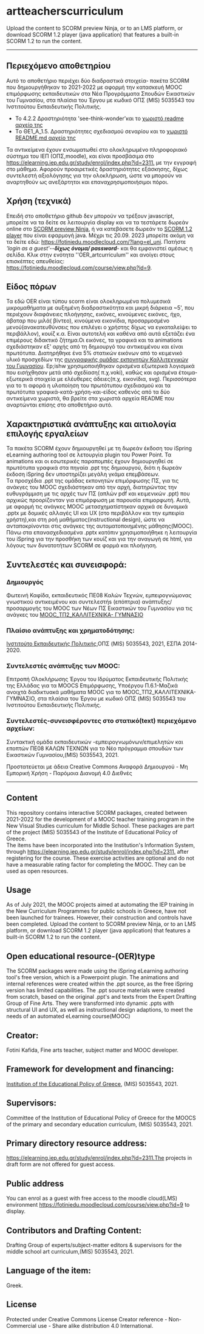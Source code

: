# artteacherscurriculum

Upload the content to SCORM preview Ninja, or to an LMS platform, or download SCORM 1.2 player (java application) that features a built-in SCORM 1.2 to run the content.
***
## Περιεχόμενο αποθετηρίου

Aυτό το αποθετήριο περιέχει δύο διαδραστικά στοιχεία- πακέτα SCORM που δημιουργήθηκαν το 2021-2022 με αφορμή την κατασκευή MOOC επιμόρφωσης εκπαιδευτικών στα Νέα Προγράμματα Σπουδών Εικαστικών του Γυμνασίου, στα πλαίσια του Έργου με κωδικό ΟΠΣ (MIS) 5035543 του Ινστιτούτου Εκπαιδευτικής Πολιτικής.   
+ Το 4.2.2 Δραστηριότητα 'see-think-wonder'και το [χωριστό readme αρχείο της](https://github.com/fotinikafida/artteacherscurriculum/blob/main/'see-think-wonder'_README.md)
+ Tο ΘΕ1_Α_1.5. Δραστηριότητες σχεδιασμού σεναρίου και το [χωριστό README.md αρχείο της](https://github.com/fotinikafida/artteacherscurriculum/blob/main/designthinkingddigiscenarios_README.md)
  
Τα αντικείμενα έχουν ενσωματωθεί στο ολοκληρωμένο πληροφοριακό σύστημα του ΙΕΠ (ΟΠΣ,moodle), και είναι προσβάσιμα στο <https://elearning.iep.edu.gr/study/enrol/index.php?id=2311.> με την εγγραφή στο μάθημα. Αφορούν προαιρετικές δραστηριότητες εξάσκησης, δίχως  συντελεστή αξιολόγησης για την ολοκλήρωση, ώστε να μπορούν να αναρτηθούν ως ανεξάρτητοι και επαναχρησιμοποιήσιμοι πόροι.

## Χρήση (τεχνικά)
Επειδή στο αποθετήριο github δεν μπορούν να τρέξουν javascript, μπορείτε να τα δείτε σε λειτουργία display και να τα τεστάρετε δωρεάν online στο [SCORM preview Ninja](https://technologyinclassrooms.com/directory/authoring-tools/coursesuite-preview-ninja/), ή να κατεβάσετε δωρεάν το [SCORM 1.2 player](https://reload-scorm-player.software.informer.com/1.2/) που είναι εφαρμογή java. Μέχρι τις 20.09. 2023 μπορείτε ακόμη να τα δείτε  εδώ: <https://fotiniedu.moodlecloud.com/?lang=el_uni>. Πατήστε *'login as a guest'*--***δίχως όνομα/ password***- και θα εμφανιστεί αμέσως η σελίδα. Κλικ στην ενότητα ''OER_artcurriculum'' και ανοίγει στους επισκέπτες απευθείας: <https://fotiniedu.moodlecloud.com/course/view.php?id=9>. 

## Είδος πόρων

Τα εδώ ΟΕR είναι τύπου scorm είναι ολοκληρωμένα πολυμεσικά μικρομαθήματα με αυξημένη διαδραστικότητα και μικρή διάρκεια ~5', που περιέχουν διαφάνειες πλοήγησης, εικόνες, κινούμενες εικόνες, ήχο, άβαταρ που μιλά( βίντεο), κινούμενα εικονίδια, προσαρμοσμένο μενού(ανακατευθύνσεις που επιλέγει ο χρήστης δίχως να εγκαταλείψει το περιβάλλον), κουίζ κ.α. Είναι αυτοτελή και καθένα από αυτά εξετάζει ένα επιμέρους διδακτικό ζήτημα.Οι εικόνες, τα γραφικά και τα animations σχεδιάστηκαν εξ' αρχής από τη δημιουργό του αντικειμένου και είναι πρωτότυπα. Διατηρήθηκε ένα 5% στατικών εικόνων από το κειμενικό υλικό προσχεδίων της [συγγραφικής ομάδας εκπονητών Καλλιτεχνικών του Γυμνασίου](http://iep.edu.gr/el/nea-ps-provoli). Ep;ishw  χρησιμοποιήθηκαν ορισμένα εξωτερικά λογισμικά που εισήχθησαν μετά από σχεδίαση( π.χ.voki), καθώς και ορισμένα έτοιμα-εξωτερικά στοιχεία με ελέυθερες άδειες(π.χ. εικονίδια, svg).
Περισσότερα για τo τι αφορά η υλοποίηση του πρωτότυπου σχεδιασμού και τα πρωτότυπα γραφικά-κατά-χρήση-και-είδος καθενός από τα δύο αντικείμενα χωριστά, θα βρείτε στα χωριστά αρχεία README που αναρτώνται επίσης στο αποθετήριο αυτό.

## Χαρακτηριστικά ανάπτυξης και αιτιολογία επιλογής εργαλείων

 Τα πακέτα SCORM έχουν δημιουργηθεί με τη δωρεάν έκδοση του iSpring eLearning authoring tool σε λετουργία plugin του Power Point. Τα animations και οι εσωτερικές παραπομπές έχουν δημιουργηθεί σε πρωτότυπα γραφικά στα πηγαία .ppt της δημιουργού, διότι η δωρεάν έκδοση iSpring δεν υποστηρίζει μεγάλη γκάμα επεμβάσεων.  
Tα προσχέδια .ppt της ομάδας εκπονητών επιμόρφωσης ΠΣ, για τις ανάκγες του MOOC σχεδιάστηκαν από την αρχή, διατηρώντας την ευθυγράμμιση με τις αρχές των ΠΣ (απλών pdf και  κειμενικών .ppt) που αρχικώς προορίζονταν για επιμόρφωση με παρουσία επιμορφωτή. Αυτά, με αφορμή τις ανάγκες ΜΟΟC μετασχηματίστηκαν αρχικά σε δυναμικά .pptx με δομικές αλλαγές UI και UX (στο περιβάλλον και την εμπειρία χρήστη),και στη ροή μαθήματος(instructional design), ώστε να ανταποκρίνονται στις ανάγκες της αυτοματοποιημένης μάθησης(ΜΟΟC). Πάνω στα επανασχεδιασμένα .pptx κατόπιν χρησιμοποιήθηκε η λειτουργία του iSpring για την προσθήκη των κουίζ και για την αναγωγή σε html, για λόγους των δυνατοτήτων SCORM σε φορμά και πλοήγηση.

## Συντελεστές και συνεισφορά:
### Δημιουργός 
Φωτεινή Καφίδα, εκπαιδευτικός ΠΕ08 Καλών Τεχνών, εμπειρογνώμονας γνωστικού  αντικειμένου και συντελεστήs (επόπτρια) ανάπτυξης/ προσαρμογής του MOOC των Νέων ΠΣ Εικαστικών του Γυμνασίου για τις ανάγκες του [ΜΟΟC_ΤΠ2_ΚΑΛΛΙΤΕΧΝΙΚΑ- ΓΥΜΝΑΣΙΟ](https://elearning.iep.edu.gr/study/enrol/index.php?id=2311)

### Πλαίσιο ανάπτυξης και χρηματοδότησης:
[Ινστιτούτο Εκπαιδευτικής Πολιτικής](http://iep.edu.gr/el/),ΟΠΣ (MIS) 5035543, 2021, ΕΣΠΑ 2014-2020.

### Συντελεστές ανάπτυξης των MOOC:
Επιτροπή Ολοκλήρωσης Έργου του Ιδρύματος Εκπαιδευτικής Πολιτικής της Ελλάδας για τα MOOCS Επιμόρφωσης, Υποέργου Π.6.1-Μαζικά ανοιχτά διαδικτυακά μαθήματα MOOC για το ΜΟΟC_ΤΠ2_ΚΑΛΛΙΤΕΧΝΙΚΑ- ΓΥΜΝΑΣΙΟ, στα πλαίσια του Έργου με κωδικό ΟΠΣ (MIS) 5035543 του Ινστιτούτου Εκπαιδευτικής Πολιτικής.

### Συντελεστές-συνεισφέροντες στο στατικό(text) περιεχόμενο αρχείων:
Συντακτική ομάδα εκπαιδευτικών -εμπειρογνωμόνων/επιμελητών και εποπτών ΠΕ08 ΚΑΛΩΝ ΤΕΧΝΩΝ για το Νέο πρόγραμμα σπουδών των Εικαστικών Γυμνασίου,(MIS) 5035543, 2021.

Προστατεύεται με άδεια Creative Commons Αναφορά Δημιουργού - Μη Εμπορική Χρήση - Παρόμοια Διανομή 4.0 Διεθνές

____

## Content

This repository contains interactive  SCORM packages, created between  2021-2022 for the development  of a MOOC teacher training program in the New Visual Studies curriculum for Middle School. These packages are part of the project (MIS) 5035543 of the Institute of Educational Policy of Greece.   
The items have been incorporated into the  Institution's Information System, through  <https://elearning.iep.edu.gr/study/enrol/index.php?id=2311.> after registering for the course.  These exercise activities are optional and do not have a measurable rating factor for completing the MOOC. They can be used as open resources.  

## Usage

As of July 2021, the MOOC projects aimed at automating the IEP training in the New Curriculum Programmes for public schools in Greece, have not been launched for trainees. However, their construction and controls have been completed. Upload the content to SCORM preview Ninja, or to an LMS platform, or download SCORM 1.2 player (java application) that features a built-in SCORM 1.2 to run the content.

## Open educational resource-(OER)type

The SCORM packages were made using the iSpring eLearning authoring tool's free version, which is a Powerpoint plugin. The animations and internal references were created within the .ppt source, as the free iSpring version has limited capabilities. The .ppt source materials were created from scratch, based on the original .ppt's and texts from the Expert Drafting Group of Fine Arts. They were transformed into dynamic .ppts with structural UI and UX, as well as instructional design adaptions, to meet the needs of an automated eLearning course(MOOC)   

## Creator:
Fotini Kafida, Fine arts teacher, subject matter and  MOOC developer.

## Framework for development and financing:
[Institution of the Educational Policy of Greece](http://iep.edu.gr/en/), (MIS) 5035543, 2021.

## Supervisors:
Committee of the Institution of Educational Policy of Greece for the MOOCS of the primary and secondary education curriculum, (MIS) 5035543, 2021.

## Primary directory resource address:
https://elearning.iep.edu.gr/study/enrol/index.php?id=2311.Τhe projects in draft form are not offered for guest access.

## Public address
You can enrol as a guest with free access to the moodle cloud(LMS) environment <https://fotiniedu.moodlecloud.com/course/view.php?id=9> to  display.

## Contributors and Drafting Content:
Drafting Group of experts/subject-matter editors & supervisors for the middle school art curriculum,(MIS) 5035543, 2021.

## Language of the item:
Greek.

## License
Protected under Creative Commons License Creator reference - Non-Commercial use - Share alike distribution 4.0 International.


 




